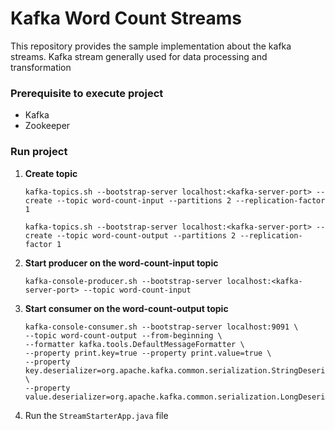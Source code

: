 # Kafka Word Count Streams

<p>This repository provides the sample implementation about the kafka streams. Kafka stream generally used for data processing and transformation</p>


### Prerequisite to execute project
- Kafka
- Zookeeper

### Run project

1. **Create topic** 
   ```
   kafka-topics.sh --bootstrap-server localhost:<kafka-server-port> --create --topic word-count-input --partitions 2 --replication-factor 1
   ``` 
   ```
   kafka-topics.sh --bootstrap-server localhost:<kafka-server-port> --create --topic word-count-output --partitions 2 --replication-factor 1
   ```
2. **Start producer on the word-count-input topic**
   ```
   kafka-console-producer.sh --bootstrap-server localhost:<kafka-server-port> --topic word-count-input
   ``` 
3. **Start consumer on the word-count-output topic**
    ```
    kafka-console-consumer.sh --bootstrap-server localhost:9091 \
    --topic word-count-output --from-beginning \
    --formatter kafka.tools.DefaultMessageFormatter \
    --property print.key=true --property print.value=true \
    --property key.deserializer=org.apache.kafka.common.serialization.StringDeserializer \
    --property value.deserializer=org.apache.kafka.common.serialization.LongDeserializer
      ``` 
4. Run the `StreamStarterApp.java` file